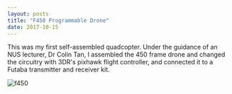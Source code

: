 ```yaml
---
layout: posts
title: "F450 Programmable Drone"
date: 2017-10-15
---
```


This was my first self-assembled quadcopter. Under the guidance of an NUS lecturer, Dr Colin Tan, I assembled the 450 frame drone and changed the circuitry with 3DR's pixhawk flight controller, and connected it to a Futaba transmitter and receiver kit.

![f450](../../../img/f450.jpg)

